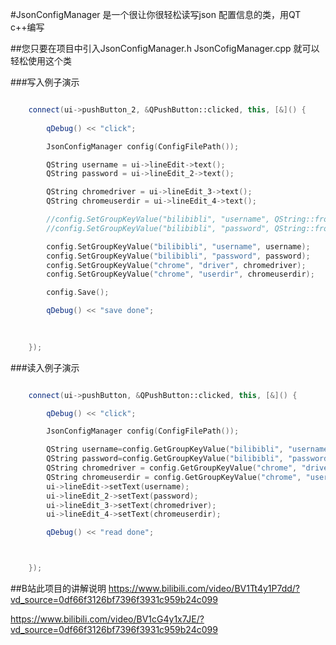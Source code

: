 #JsonConfigManager 是一个很让你很轻松读写json 配置信息的类，用QT c++编写

##您只要在项目中引入JsonConfigManager.h JsonCofigManager.cpp 就可以轻松使用这个类


###写入例子演示

```c++

	connect(ui->pushButton_2, &QPushButton::clicked, this, [&]() {
	
		qDebug() << "click";

		JsonConfigManager config(ConfigFilePath());

		QString username = ui->lineEdit->text();
		QString password = ui->lineEdit_2->text();

		QString chromedriver = ui->lineEdit_3->text();
		QString chromeuserdir = ui->lineEdit_4->text();

		//config.SetGroupKeyValue("bilibibli", "username", QString::fromLocal8Bit("C语言也能干大事"));
		//config.SetGroupKeyValue("bilibibli", "password", QString::fromLocal8Bit("123123"));

		config.SetGroupKeyValue("bilibibli", "username", username);
		config.SetGroupKeyValue("bilibibli", "password", password);
		config.SetGroupKeyValue("chrome", "driver", chromedriver);
		config.SetGroupKeyValue("chrome", "userdir", chromeuserdir);

		config.Save();

		qDebug() << "save done";

	
	
	});


```


###读入例子演示

```c++

	connect(ui->pushButton, &QPushButton::clicked, this, [&]() {

		qDebug() << "click";

		JsonConfigManager config(ConfigFilePath());

	    QString username=config.GetGroupKeyValue("bilibibli", "username");
		QString password=config.GetGroupKeyValue("bilibibli", "password");
		QString chromedriver = config.GetGroupKeyValue("chrome", "driver");
		QString chromeuserdir = config.GetGroupKeyValue("chrome", "userdir");
		ui->lineEdit->setText(username);
		ui->lineEdit_2->setText(password);
		ui->lineEdit_3->setText(chromedriver);
		ui->lineEdit_4->setText(chromeuserdir);

		qDebug() << "read done";



	});


```

##B站此项目的讲解说明
https://www.bilibili.com/video/BV1Tt4y1P7dd/?vd_source=0df66f3126bf7396f3931c959b24c099

https://www.bilibili.com/video/BV1cG4y1x7JE/?vd_source=0df66f3126bf7396f3931c959b24c099